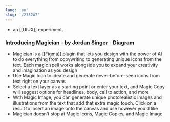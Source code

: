 ```yaml
---
lang: 'en'
slug: '/2352A7'
---
```


- an [[UIUX]] experiment.

### [Introducing Magician - by Jordan Singer - Diagram](https://blog.diagram.com/p/introducing-magician)

- [Magician](https://magician.design) is a [[Figma]] plugin that lets you design with the power of AI to do everything from copywriting to generating unique icons from the text. Each magic spell works alongside you to expand your creativity and imagination as you design
- Use Magic Icon to ideate and generate never-before-seen icons from text right on your canvas
- Select a text layer as a starting point or enter your text, and Magic Copy will suggest options for headlines, body, call to action, and more
- With Magic Image, you can generate unique photorealistic images and illustrations from the text that add that extra magic touch. Click on a result to insert an image onto the canvas and use however you'd like
- Magician doesn't stop at Magic Icons, Magic Copies, and Magic Image
